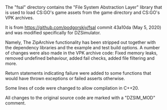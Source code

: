 The "fsal" directory contains the "File System Abstraction Layer" library that is used to load CS:GO's game assets from the game directory and CS:GO's VPK archives.

It is from https://github.com/podgorskiy/fsal commit 43a10da (May 5, 2020) and was modified specifically for DZSimulator.

Namely, The ZipArchive functionality has been stripped out together with the dependency libraries and the example and test build options. A number of changes were also made in the VPK archive code: Fixed memory leaks, removed undefined behaviour, added fail checks, added file filtering and more.

Return statements indicating failure were added to some functions that would have thrown exceptions or failed asserts otherwise.

Some lines of code were changed to allow compilation in C++20.

All changes to the original source code are marked with a "DZSIM_MOD" comment.

